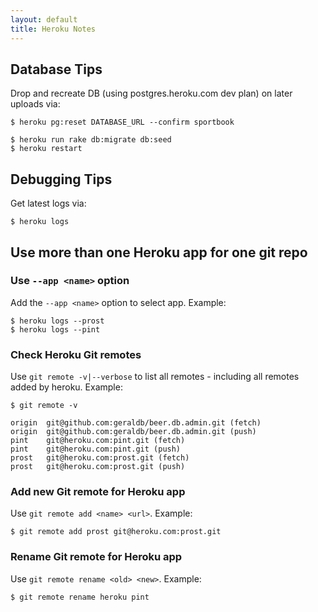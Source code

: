 ```yaml
---
layout: default
title: Heroku Notes
---
```


## Database Tips

Drop and recreate DB (using postgres.heroku.com dev plan)
on later uploads via:

    $ heroku pg:reset DATABASE_URL --confirm sportbook
    
    $ heroku run rake db:migrate db:seed
    $ heroku restart


## Debugging Tips

Get latest logs via:

    $ heroku logs


## Use more than one Heroku app for one git repo

### Use `--app <name>` option 

Add the `--app <name>` option to select app. Example:

    $ heroku logs --prost
    $ heroku logs --pint

### Check Heroku Git remotes

Use `git remote -v|--verbose` to list all remotes - including all remotes added
by heroku. Example:

    $ git remote -v
    
    origin  git@github.com:geraldb/beer.db.admin.git (fetch)
    origin  git@github.com:geraldb/beer.db.admin.git (push)
    pint    git@heroku.com:pint.git (fetch)
    pint    git@heroku.com:pint.git (push)
    prost   git@heroku.com:prost.git (fetch)
    prost   git@heroku.com:prost.git (push)


### Add new Git remote for Heroku app

Use `git remote add <name> <url>`. Example:

    $ git remote add prost git@heroku.com:prost.git


### Rename Git remote for Heroku app

Use `git remote rename <old> <new>`. Example:

    $ git remote rename heroku pint

